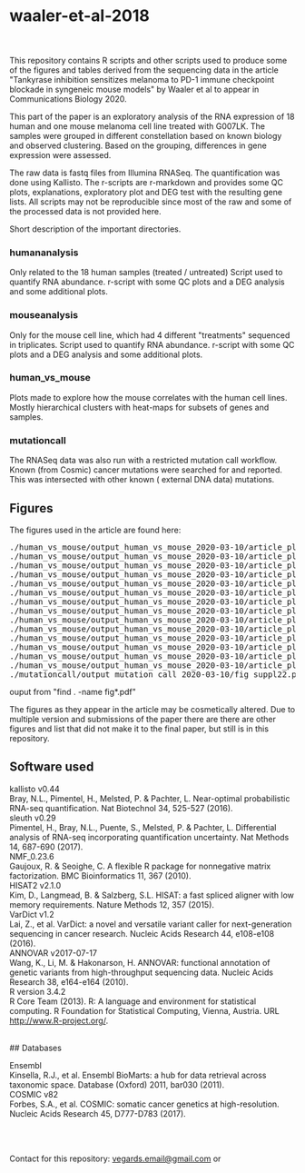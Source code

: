 # waaler-et-al-2018


<br/>
<br/>
This repository contains R scripts and other scripts used to produce some of the figures and tables derived from the sequencing data in the article "Tankyrase inhibition sensitizes melanoma to PD-1 immune checkpoint blockade in syngeneic mouse models" by Waaler et al to appear in Communications Biology 2020.

This part of the paper is an exploratory analysis of the RNA expression of 18 human and one mouse melanoma cell line treated with G007LK. The samples were grouped in different constellation based on known biology and observed clustering. Based on the grouping, differences in gene expression were assessed.

The raw data is fastq files from Illumina RNASeq. The quantification was done using Kallisto. The r-scripts are r-markdown and provides some QC plots, explanations, exploratory plot and DEG test with the resulting gene lists. All scripts may not be reproducible since most of the raw and some of the processed data is not provided here. 

Short description of the important directories.


### humananalysis
Only related to the 18 human samples (treated / untreated)
Script used to quantify RNA abundance. 
r-script with some QC plots and a DEG analysis and some additional plots.


### mouseanalysis
Only for the mouse cell line, which had 4 different "treatments" sequenced in triplicates.
Script used to quantify RNA abundance. 
r-script with some QC plots and a DEG analysis and some additional plots.


### human_vs_mouse
Plots made to explore how the mouse correlates with the human cell lines. Mostly hierarchical clusters with heat-maps for subsets of genes and samples.


### mutationcall
The RNASeq data was also run with a restricted mutation call workflow. Known (from Cosmic) cancer mutations were searched for and reported. This was intersected with other known ( external DNA data) mutations.


## Figures

The figures used in the article are found here:

<pre>
./human_vs_mouse/output_human_vs_mouse_2020-03-10/article_plots_2020-03-10/fig_6a.pdf
./human_vs_mouse/output_human_vs_mouse_2020-03-10/article_plots_2020-03-10/fig_6d.pdf
./human_vs_mouse/output_human_vs_mouse_2020-03-10/article_plots_2020-03-10/fig_suppl21a.pdf
./human_vs_mouse/output_human_vs_mouse_2020-03-10/article_plots_2020-03-10/fig_suppl21b.pdf
./human_vs_mouse/output_human_vs_mouse_2020-03-10/article_plots_2020-03-10/fig_suppl21c.pdf
./human_vs_mouse/output_human_vs_mouse_2020-03-10/article_plots_2020-03-10/fig_suppl21d.pdf
./human_vs_mouse/output_human_vs_mouse_2020-03-10/article_plots_2020-03-10/fig_suppl21e.pdf
./human_vs_mouse/output_human_vs_mouse_2020-03-10/article_plots_2020-03-10/fig_suppl21f.pdf
./human_vs_mouse/output_human_vs_mouse_2020-03-10/article_plots_2020-03-10/fig_suppl24b.pdf
./human_vs_mouse/output_human_vs_mouse_2020-03-10/article_plots_2020-03-10/fig_suppl24c.pdf
./human_vs_mouse/output_human_vs_mouse_2020-03-10/article_plots_2020-03-10/fig_suppl24d.pdf
./human_vs_mouse/output_human_vs_mouse_2020-03-10/article_plots_2020-03-10/fig_suppl24e.pdf
./human_vs_mouse/output_human_vs_mouse_2020-03-10/article_plots_2020-03-10/fig_suppl25a.pdf
./human_vs_mouse/output_human_vs_mouse_2020-03-10/article_plots_2020-03-10/fig_suppl25b.pdf
./mutationcall/output_mutation_call_2020-03-10/fig_suppl22.pdf
</pre>
ouput from "find . -name fig*.pdf"

The figures as they appear in the article may be cosmetically altered.
Due to multiple version and submissions of the paper there are there are other figures and list that did not make it to the final paper, but still is in this repository.


## Software used

kallisto v0.44<br/>
Bray, N.L., Pimentel, H., Melsted, P. & Pachter, L. Near-optimal probabilistic RNA-seq quantification. Nat Biotechnol 34, 525-527 (2016).
<br/>
sleuth v0.29<br/>
Pimentel, H., Bray, N.L., Puente, S., Melsted, P. & Pachter, L. Differential analysis of RNA-seq incorporating quantification uncertainty. Nat Methods 14, 687-690 (2017).
<br/>
NMF_0.23.6<br/>
Gaujoux, R. & Seoighe, C. A flexible R package for nonnegative matrix factorization. BMC Bioinformatics 11, 367 (2010).
<br/>
HISAT2 v2.1.0<br/>
Kim, D., Langmead, B. & Salzberg, S.L. HISAT: a fast spliced aligner with low memory requirements. Nature Methods 12, 357 (2015).
<br/>
VarDict v1.2<br/>
Lai, Z., et al. VarDict: a novel and versatile variant caller for next-generation sequencing in cancer research. Nucleic Acids Research 44, e108-e108 (2016).
<br/>
ANNOVAR v2017-07-17<br/>
Wang, K., Li, M. & Hakonarson, H. ANNOVAR: functional annotation of genetic variants from high-throughput sequencing data. Nucleic Acids Research 38, e164-e164 (2010).
<br/>
R version 3.4.2<br/>
R Core Team (2013). R: A language and environment for statistical
computing. R Foundation for Statistical Computing, Vienna, Austria.
URL http://www.R-project.org/.
 
<br/>
## Databases

Ensembl <br/>
Kinsella, R.J., et al. Ensembl BioMarts: a hub for data retrieval across taxonomic space. Database (Oxford) 2011, bar030 (2011).
<br/>
COSMIC v82<br/>
Forbes, S.A., et al. COSMIC: somatic cancer genetics at high-resolution. Nucleic Acids Research 45, D777-D783 (2017).



<br/>
<br/>

Contact for this repository: vegards.email@gmail.com or 


